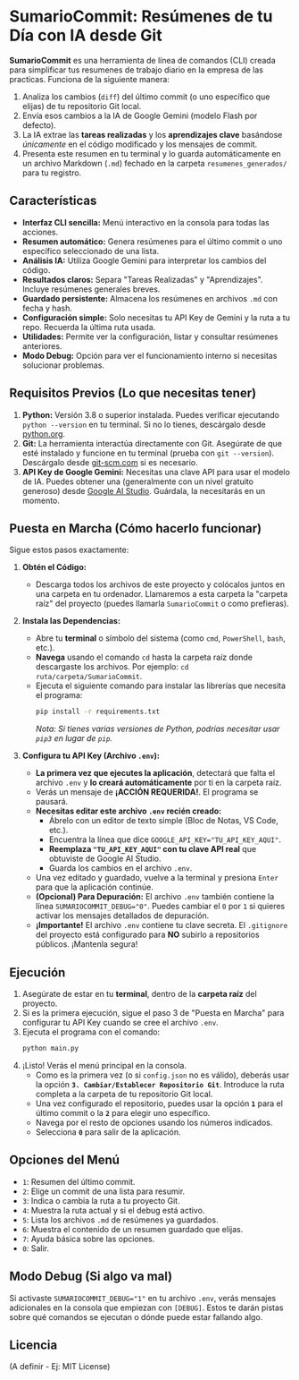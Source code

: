 # SumarioCommit: Resúmenes de tu Día con IA desde Git

**SumarioCommit** es una herramienta de línea de comandos (CLI) creada para simplificar tus resumenes de trabajo diario en la empresa de las practicas. Funciona de la siguiente manera:

1.  Analiza los cambios (`diff`) del último commit (o uno específico que elijas) de tu repositorio Git local.
2.  Envía esos cambios a la IA de Google Gemini (modelo Flash por defecto).
3.  La IA extrae las **tareas realizadas** y los **aprendizajes clave** basándose *únicamente* en el código modificado y los mensajes de commit.
4.  Presenta este resumen en tu terminal y lo guarda automáticamente en un archivo Markdown (`.md`) fechado en la carpeta `resumenes_generados/` para tu registro.

## Características

*   **Interfaz CLI sencilla:** Menú interactivo en la consola para todas las acciones.
*   **Resumen automático:** Genera resúmenes para el último commit o uno específico seleccionado de una lista.
*   **Análisis IA:** Utiliza Google Gemini para interpretar los cambios del código.
*   **Resultados claros:** Separa "Tareas Realizadas" y "Aprendizajes". Incluye resúmenes generales breves.
*   **Guardado persistente:** Almacena los resúmenes en archivos `.md` con fecha y hash.
*   **Configuración simple:** Solo necesitas tu API Key de Gemini y la ruta a tu repo. Recuerda la última ruta usada.
*   **Utilidades:** Permite ver la configuración, listar y consultar resúmenes anteriores.
*   **Modo Debug:** Opción para ver el funcionamiento interno si necesitas solucionar problemas.

## Requisitos Previos (Lo que necesitas tener)

1.  **Python:** Versión 3.8 o superior instalada. Puedes verificar ejecutando `python --version` en tu terminal. Si no lo tienes, descárgalo desde [python.org](https://www.python.org/).
2.  **Git:** La herramienta interactúa directamente con Git. Asegúrate de que esté instalado y funcione en tu terminal (prueba con `git --version`). Descárgalo desde [git-scm.com](https://git-scm.com/) si es necesario.
3.  **API Key de Google Gemini:** Necesitas una clave API para usar el modelo de IA. Puedes obtener una (generalmente con un nivel gratuito generoso) desde [Google AI Studio](https://aistudio.google.com/). Guárdala, la necesitarás en un momento.

## Puesta en Marcha (Cómo hacerlo funcionar)

Sigue estos pasos exactamente:

1.  **Obtén el Código:**
    *   Descarga todos los archivos de este proyecto y colócalos juntos en una carpeta en tu ordenador. Llamaremos a esta carpeta la "carpeta raíz" del proyecto (puedes llamarla `SumarioCommit` o como prefieras).

2.  **Instala las Dependencias:**
    *   Abre tu **terminal** o símbolo del sistema (como `cmd`, `PowerShell`, `bash`, etc.).
    *   **Navega** usando el comando `cd` hasta la carpeta raíz donde descargaste los archivos. Por ejemplo: `cd ruta/carpeta/SumarioCommit`.
    *   Ejecuta el siguiente comando para instalar las librerías que necesita el programa:
        ```bash
        pip install -r requirements.txt
        ```
        *Nota: Si tienes varias versiones de Python, podrías necesitar usar `pip3` en lugar de `pip`.*

3.  **Configura tu API Key (Archivo `.env`):**
    *   **La primera vez que ejecutes la aplicación**, detectará que falta el archivo `.env` y **lo creará automáticamente** por ti en la carpeta raíz.
    *   Verás un mensaje de **¡ACCIÓN REQUERIDA!**. El programa se pausará.
    *   **Necesitas editar este archivo `.env` recién creado:**
        *   Ábrelo con un editor de texto simple (Bloc de Notas, VS Code, etc.).
        *   Encuentra la línea que dice `GOOGLE_API_KEY="TU_API_KEY_AQUI"`.
        *   **Reemplaza `"TU_API_KEY_AQUI"` con tu clave API real** que obtuviste de Google AI Studio.
        *   Guarda los cambios en el archivo `.env`.
    *   Una vez editado y guardado, vuelve a la terminal y presiona `Enter` para que la aplicación continúe.
    *   **(Opcional) Para Depuración:** El archivo `.env` también contiene la línea `SUMARIOCOMMIT_DEBUG="0"`. Puedes cambiar el `0` por `1` si quieres activar los mensajes detallados de depuración.
    *   **¡Importante!** El archivo `.env` contiene tu clave secreta. El `.gitignore` del proyecto está configurado para **NO** subirlo a repositorios públicos. ¡Mantenla segura!

## Ejecución

1.  Asegúrate de estar en tu **terminal**, dentro de la **carpeta raíz** del proyecto.
2.  Si es la primera ejecución, sigue el paso 3 de "Puesta en Marcha" para configurar tu API Key cuando se cree el archivo `.env`.
3.  Ejecuta el programa con el comando:
    ```bash
    python main.py
    ```
4.  ¡Listo! Verás el menú principal en la consola.
    *   Como es la primera vez (o si `config.json` no es válido), deberás usar la opción **`3. Cambiar/Establecer Repositorio Git`**. Introduce la ruta completa a la carpeta de tu repositorio Git local.
    *   Una vez configurado el repositorio, puedes usar la opción **`1`** para el último commit o la **`2`** para elegir uno específico.
    *   Navega por el resto de opciones usando los números indicados.
    *   Selecciona **`0`** para salir de la aplicación.

## Opciones del Menú

*   `1`: Resumen del último commit.
*   `2`: Elige un commit de una lista para resumir.
*   `3`: Indica o cambia la ruta a tu proyecto Git.
*   `4`: Muestra la ruta actual y si el debug está activo.
*   `5`: Lista los archivos `.md` de resúmenes ya guardados.
*   `6`: Muestra el contenido de un resumen guardado que elijas.
*   `7`: Ayuda básica sobre las opciones.
*   `0`: Salir.

## Modo Debug (Si algo va mal)

Si activaste `SUMARIOCOMMIT_DEBUG="1"` en tu archivo `.env`, verás mensajes adicionales en la consola que empiezan con `[DEBUG]`. Estos te darán pistas sobre qué comandos se ejecutan o dónde puede estar fallando algo.

## Licencia

(A definir - Ej: MIT License)